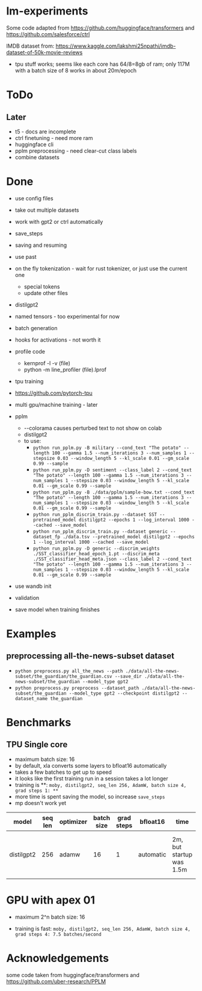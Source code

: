 # lm-experiments

Some code adapted from https://github.com/huggingface/transformers and https://github.com/salesforce/ctrl

IMDB dataset from: https://www.kaggle.com/lakshmi25npathi/imdb-dataset-of-50k-movie-reviews

-   tpu stuff works; seems like each core has 64/8=8gb of ram; only 117M with a batch size of 8 works in about 20m/epoch

# ToDo

## Later

-   t5 - docs are incomplete
-   ctrl finetuning - need more ram
-   huggingface cli
-   pplm preprocessing - need clear-cut class labels
-   combine datasets

# Done

-   use config files
-   take out multiple datasets
-   work with gpt2 or ctrl automatically
-   save_steps
-   saving and resuming
-   use past
-   on the fly tokenization - wait for rust tokenizer, or just use the current one
    -   special tokens
    -   update other files
-   distilgpt2
-   named tensors - too experimental for now
-   batch generation
-   hooks for activations - not worth it
-   profile code

    -   kernprof -l -v (file)
    -   python -m line_profiler (file).lprof

-   tpu training
-   https://github.com/pytorch-tpu
-   multi gpu/machine training - later
-   pplm

    -   --colorama causes perturbed text to not show on colab
    -   distilgpt2
    -   to use:
        -   `python run_pplm.py -B military --cond_text "The potato" --length 100 --gamma 1.5 --num_iterations 3 --num_samples 1 --stepsize 0.03 --window_length 5 --kl_scale 0.01 --gm_scale 0.99 --sample`
        -   `python run_pplm.py -D sentiment --class_label 2 --cond_text "The potato" --length 100 --gamma 1.5 --num_iterations 3 --num_samples 1 --stepsize 0.03 --window_length 5 --kl_scale 0.01 --gm_scale 0.99 --sample`
        -   `python run_pplm.py -B ./data/pplm/sample-bow.txt --cond_text "The potato" --length 100 --gamma 1.5 --num_iterations 3 --num_samples 1 --stepsize 0.03 --window_length 5 --kl_scale 0.01 --gm_scale 0.99 --sample`
        -   `python run_pplm_discrim_train.py --dataset SST --pretrained_model distilgpt2 --epochs 1 --log_interval 1000 --cached --save_model`
        -   `python run_pplm_discrim_train.py --dataset generic --dataset_fp ./data.tsv --pretrained_model distilgpt2 --epochs 1 --log_interval 1000 --cached --save_model`
        -   `python run_pplm.py -D generic --discrim_weights ./SST_classifier_head_epoch_1.pt --discrim_meta ./SST_classifier_head_meta.json --class_label 2 --cond_text "The potato" --length 100 --gamma 1.5 --num_iterations 3 --num_samples 1 --stepsize 0.03 --window_length 5 --kl_scale 0.01 --gm_scale 0.99 --sample`

-   use wandb init
-   validation
-   save model when training finishes

# Examples

## preprocessing all-the-news-subset dataset

-   `python preprocess.py all_the_news --path ./data/all-the-news-subset/the_guardian/the_guardian.csv --save_dir ./data/all-the-news-subset/the_guardian --model_type gpt2`
-   `python preprocess.py preprocess --dataset_path ./data/all-the-news-subset/the_guardian --model_type gpt2 --checkpoint distilgpt2 --dataset_name the_guardian`

# Benchmarks

## TPU Single core

-   maximum batch size: 16
-   by default, xla converts some layers to bfloat16 automatically
-   takes a few batches to get up to speed
-   it looks like the first training run in a session takes a lot longer
-   training is **: `moby, distilgpt2, seq_len 256, AdamW, batch size 4, grad steps 1: **`
-   more time is spent saving the model, so increase `save_steps`
-   mp doesn't work yet

| model      | seq len | optimizer | batch size | grad steps | bfloat16  | time                     | batches/s                                |
| ---------- | ------- | --------- | ---------- | ---------- | --------- | ------------------------ | ---------------------------------------- |
| distilgpt2 | 256     | adamw     | 16         | 1          | automatic | 2m, but startup was 1.5m | 3, if you don't include the startup time |

# GPU with apex 01

-   maximum 2^n batch size: 16

-   training is fast: `moby, distilgpt2, seq_len 256, AdamW, batch size 4, grad steps 4: 7.5 batches/second`

# Acknowledgements

some code taken from huggingface/transformers and https://github.com/uber-research/PPLM
